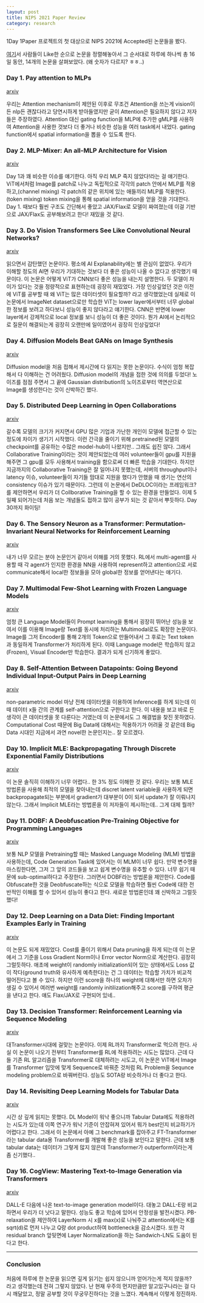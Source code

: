 ```yaml
---
layout: post
title: NIPS 2021 Paper Review
category: research
---
```


1Day 1Paper 프로젝트의 첫 대상으로 NIPS 2021에 Accepted된 논문들을 봤다. 

[여기](https://papers.labml.ai/papers/neurips_2021)서 사람들이 Like한 순으로 논문을 정렬해놓아서 그 순서대로 하루에 하나씩 총 16일 동안, 14개의 논문을 살펴보았다. (왜 숫자가 다르지? ㅎㅎ..)

### Day 1. Pay attention to MLPs

[arxiv](https://arxiv.org/abs/2105.08050)

우리는 Attention mechanism이 제안된 이후로 무조건 Attention을 쓰는게 vision이든 nlp든 괜찮다라고 당연시하게 받아들였지만 굳이 Attention은 필요하지 않다고 저자들은 주장하였다. Attention 대신 gating function을 MLP에 추가한 gMLP를 사용하여 Attention을 사용한 것보다 더 좋거나 비슷한 성능을 여러 task에서 내었다. gating function에서 spatial information을 뽑을 수 있도록 한다.

### Day 2. MLP-Mixer: An all-MLP Architecture for Vision

[arxiv](https://arxiv.org/abs/2105.01601.pdf)

Day 1과 꽤 비슷한 이슈를 얘기한다. 아직 우리 MLP 죽지 않았다!라는 걸 얘기한다. ViT에서처럼 Image를 patch로 나누고 독립적으로 각각의 patch 안에서 MLP를 적용하고,(channel mixing) 각 patch의 같은 위치에 있는 애들끼리 MLP를 적용한다.(token mixing) token mixing을 통해 spatial information을 얻을 것을 기대한다. Day 1. 때보다 훨씬 구조도 간단해서 좋았고 JAX/Flax로 모델이 짜여졌는데 이걸 기반으로 JAX/Flax도 공부해보려고 한다! 재밌을 것 같다.

### Day 3. Do Vision Transformers See Like Convolutional Neural Networks?

[arxiv](https://arxiv.org/abs/2108.08810.pdf)

읽으면서 감탄했던 논문이다. 평소에 AI Explanability에는 별 관심이 없었다. 우리가 이해할 정도의 AI면 우리가 기대하는 것보다 더 좋은 성능이 나올 수 없다고 생각했기 때문이다. 이 논문은 어떻게 ViT가 CNN보다 좋은 성능을 내는지 설명한다. 두 모델이 차이가 있다는 것을 정량적으로 표현하는데 굉장히 재밌었다. 가장 인상깊었던 것은 이전에 ViT를 공부할 때 왜 ViT는 많은 데이터셋이 필요할까? 라고 생각했었는데 실제로 이 논문에서 ImageNet dataset으로만 학습한 ViT는 lower layer에서부터 너무 global한 정보를 보려고 하다보니 성능이 좋지 않다라고 얘기한다. CNN은 반면에 lower layer에서 강제적으로 local 정보를 보니 성능이 더 좋은 것이다. 뭔가 AI에서 논리적으로 질문이 해결되는게 굉장히 오랜만에 일이였어서 굉장히 인상깊었다!

### Day 4. Diffusion Models Beat GANs on Image Synthesis

[arxiv](https://arxiv.org/abs/2105.05233.pdf)

Diffusion model을 처음 접해서 제시간에 다 읽지는 못한 논문이다. 수식이 엄청 복잡해서 다 이해하는 건 어려웠다. Diffusion model의 개념을 접한 것에 의의를 두었다! 노이즈를 점점 주면서 그 끝에 Gaussian distribution의 노이즈로부터 역연산으로 Image를 생성한다는 것이 신박하긴 했다.

### Day 5. Distributed Deep Learning in Open Collaborations

[arxiv](https://arxiv.org/abs/2106.10207.pdf)

갈수록 모델의 크기가 커지면서 GPU 많은 기업과 가난한 개인이 모델에 접근할 수 있는 정도에 차이가 생기기 시작했다. 이런 간극을 줄이기 위해 pretrained된 모델의 checkpoint를 공유하는 수많은 model-hub이 나왔지만.. 그래도 쉽진 않다. 그래서 Collaborative Training이라는 것이 제안되었는데 여러 volunteer들이 gpu를 지원을 해주면 그 gpu를 모두 사용해서 training을 함으로써 더 빠른 학습을 기대한다. 하지만 지금까지의 Collaborative Training은 잘 일어나지 못했는데, 서버의 throughput이나 latency 이슈, volunteer들이 자기들 맘대로 지원을 했다가 안했을 때 생기는 연산의 consistency 이슈가 있기 때문이다. 그런데 이 논문에서 DeDLOC이라는 프레임워크?를 제안하면서 우리가 더 Collborative Training을 할 수 있는 환경을 만들었다.
이제 5일째 되어가는데 처음 보는 개념들도 접하고 많이 공부가 되는 것 같아서 뿌듯하다. Day 30까지 화이팅!

### Day 6. The Sensory Neuron as a Transformer: Permutation-Invariant Neural Networks for Reinforcement Learning

[arxiv](https://arxiv.org/abs/2109.02869.pdf)

내가 너무 모르는 분야 논문인거 같아서 이해를 거의 못했다. RL에서 multi-agent를 사용할 때 각 agent가 인지한 환경을 NN을 사용하여 represent하고 attention으로 서로 communicate해서 local한 정보들을 모아 global한 정보를 얻어낸다는 얘기다.

### Day 7. Multimodal Few-Shot Learning with Frozen Language Models

[arxiv](https://arxiv.org/abs/2106.13884.pdf)

엄청 큰 Language Model들이 Prompt learning을 통해서 굉장히 뛰어난 성능을 보여서 이를 이용해 Image랑 Text를 동시에 처리하는 Multimodal로도 확장한 논문이다. Image를 그저 Encoder를 통해 2개의 Token으로 만들어내서 그 후로는 Text token과 동일하게 Transformer가 처리하게 된다. 이때 Language model은 학습하지 않고(Frozen), Visual Encoder만 학습한다. 결과가 되게 신기하게 좋았다.

### Day 8. Self-Attention Between Datapoints: Going Beyond Individual Input-Output Pairs in Deep Learning

[arxiv](https://arxiv.org/abs/2106.02584.pdf)

non-parametric model 마냥 전체 데이터셋을 이용하여 Inference를 하게 되는데 이때 데이터 x들 간의 관계를 self-attention으로 구한다고 한다. 이 내용을 보고 바로 든 생각이 큰 데이터셋을 못 다룬다는 거였는데 이 논문에서도 그 해결법을 찾진 못하였다.
Computational Cost 때문에 Big Data에 대해서는 적용하기가 어려울 것 같은데 Big Data 시대인 지금에서 과연 novel한 논문인지는.. 잘 모르겠다.

### Day 10. Implicit MLE: Backpropagating Through Discrete Exponential Family Distributions

[arxiv](https://arxiv.org/abs/2106.01798.pdf)

이 논문 솔직히 이해하기 너무 어렵다.. 한 3% 정도 이해한 것 같다. 우리는 보통 MLE 방법론을 사용해 최적의 모델을 찾아내는데 discret latent variable을 사용하게 되면 backpropagate되는 부분에서 gradient가 대부분이 0이 되서 update가 잘 이뤄나지 않는다. 그래서 Implicit MLE라는 방법론을 이 저자들이 제시하는데.. 그게 대체 뭘까?

### Day 11. DOBF: A Deobfuscation Pre-Training Objective for Programming Languages

[arxiv](https://arxiv.org/abs/2102.07492.pdf)

보통 NLP 모델을 Pretraining할 때는 Masked Language Modeling (MLM) 방법을 사용하는데, Code Generation Task에 있어서는 이 MLM이 너무 쉽다. 만약 변수명을 마스킹한다면, 그저 그 앞의 코드들을 보고 쉽게 변수명을 유추할 수 있다. 너무 쉽기 때문에 sub-optimal하다고 주장한다. 그러면서 DOBF라는 방법론을 제안한다. Code를 Obfuscate한 것을 Deobfuscate하는 식으로 모델을 학습하면 훨씬 Code에 대한 전반적인 이해를 할 수 있어서 성능이 좋다고 한다. 새로운 방법론인데 꽤 신박하고 그럴듯했다!

### Day 12. Deep Learning on a Data Diet: Finding Important Examples Early in Training

[arxiv](https://arxiv.org/abs/2107.07075.pdf)

이 논문도 되게 재밌었다. Cost를 줄이기 위해서 Data pruning을 하게 되는데 이 논문에서 그 기준을 Loss Gradient Norm이나 Error vector Norm으로 계산한다. 굉장히 그럴듯하다. 애초에 weight이 randomly initialization되어 있는 상태에서도 Loss 값이 작다(ground truth와 유사하게 예측한다)는 건 그 데이터는 학습할 가치가 비교적 떨어진다고 볼 수 있다. 하지만 이런 score을 하나의 weight에 대해서만 하면 오차가 생길 수 있어서 여러번 weight를 randomly initilization해주고 score를 구하여 평균을 낸다고 한다. 얘도 Flax/JAX로 구현되어 있네..

### Day 13. Decision Transformer: Reinforcement Learning via Sequence Modeling

[arxiv](https://arxiv.org/abs/2106.01345.pdf)

대Transformer시대에 걸맞는 논문이다. 이제 RL까지 Transformer로 먹으려 한다. 사실 이 논문이 나오기 전부터 Transformer를 RL에 적용하려는 시도는 많았다. 근데 다들 기존 RL 알고리즘을 Transformer로 대체하려는 시도고, 이 논문은 ViT에서 Image를 Transformer 입맛에 맞게 Sequence로 바꿔준 것처럼 RL Problem을 Sequnce modeling problem으로 바꿔버린다. 성능도 SOTA랑 비슷하거나 더 좋다고 한다.

### Day 14. Revisiting Deep Learning Models for Tabular Data

[arxiv](https://arxiv.org/abs/2106.11959.pdf)

시간 상 깊게 읽지는 못했다. DL Model이 워낙 좋으니까 Tabular Data에도 적용하려는 시도가 있는데 이쪽 연구가 워낙 기준이 안잡혀져 있어서 뭐가 best인지 비교하기가 어렵다고 한다. 그래서 이 논문에서 아예 그 benchmark를 잡아주고 FT-Transformer라는 tabular data용 Transformer를 개발해 좋은 성능을 보인다고 말한다. 근데 보통 tabular data는 데이터가 그렇게 많지 않은데 Transformer가 outperform이라는게 좀 신기했다..

### Day 16. CogView: Mastering Text-to-Image Generation via Transformers

[arxiv](https://arxiv.org/pdf/2105.13290.pdf)

DALL-E 다음에 나온 text-to-image generation model이다. 대놓고 DALL-E랑 비교하면서 우리가 더 낫다고 말한다. 성능도 좋고 학습에 있어서 안정성을 발전시켰다. PB-relaxation을 제안하여 LayerNorm 시 x를 max(x)로 나눠주고 attention에서는 K를 sqrt(d)로 먼저 나누고 Q랑 dot product하여 bottleneck을 감소시켰다. 또한 각 residual branch 앞뒷면에 Layer Normalization을 하는 Sandwich-LN도 도움이 된다고 한다.

- - -

### Conclusion

처음에 하루에 한 논문을 읽으면 깊게 읽기는 쉽지 않으니까 얻어가는게 적지 않을까? 라고 생각했는데 전혀 그렇지 않았다. 난 현재 우주의 먼지만큼만 알고있구나라는 걸 다시 깨달았고, 정말 공부할 것이 무궁무진하다는 것을 느꼈다. 계속해서 이렇게 정진하자.